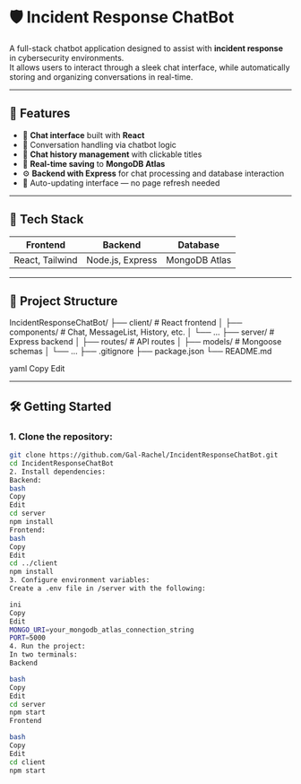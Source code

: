 # 🛡️ Incident Response ChatBot

A full-stack chatbot application designed to assist with **incident response** in cybersecurity environments.  
It allows users to interact through a sleek chat interface, while automatically storing and organizing conversations in real-time.

---

## 🚀 Features

- 💬 **Chat interface** built with **React**
- 🧠 Conversation handling via chatbot logic
- 📁 **Chat history management** with clickable titles
- 💾 **Real-time saving** to **MongoDB Atlas**
- ⚙️ **Backend with Express** for chat processing and database interaction
- 🔁 Auto-updating interface — no page refresh needed

---

## 🧱 Tech Stack

| Frontend        | Backend          | Database        |
|-----------------|------------------|-----------------|
| React, Tailwind | Node.js, Express | MongoDB Atlas   |

---

## 📂 Project Structure

IncidentResponseChatBot/ ├── client/ # React frontend │ ├── components/ # Chat, MessageList, History, etc. │ └── ... ├── server/ # Express backend │ ├── routes/ # API routes │ ├── models/ # Mongoose schemas │ └── ... ├── .gitignore ├── package.json └── README.md

yaml
Copy
Edit

---

## 🛠️ Getting Started

### 1. Clone the repository:
```bash
git clone https://github.com/Gal-Rachel/IncidentResponseChatBot.git
cd IncidentResponseChatBot
2. Install dependencies:
Backend:
bash
Copy
Edit
cd server
npm install
Frontend:
bash
Copy
Edit
cd ../client
npm install
3. Configure environment variables:
Create a .env file in /server with the following:

ini
Copy
Edit
MONGO_URI=your_mongodb_atlas_connection_string
PORT=5000
4. Run the project:
In two terminals:
Backend

bash
Copy
Edit
cd server
npm start
Frontend

bash
Copy
Edit
cd client
npm start
